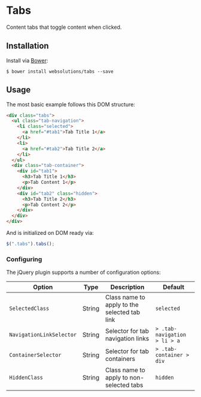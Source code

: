 # Tabs

Content tabs that toggle content when clicked.

## Installation

Install via [Bower](http://bower.io):

```
$ bower install websolutions/tabs --save
```

## Usage

The most basic example follows this DOM structure:
``` html
<div class="tabs">
  <ul class="tab-navigation">
    <li class="selected">
      <a href="#tab1">Tab Title 1</a>
    </li>
    <li>
      <a href="#tab2">Tab Title 2</a>
    </li>
  </ul>
  <div class="tab-container">
    <div id="tab1">
      <h3>Tab Title 1</h3>
      <p>Tab Content 1</p>
    </div>
    <div id="tab2" class="hidden">
      <h3>Tab Title 2</h3>
      <p>Tab Content 2</p>
    </div>
  </div>
</div>
```

And is initialized on DOM ready via:
``` javascript
$(".tabs").tabs();
```

### Configuring

The jQuery plugin supports a number of configuration options:

Option                      | Type     | Description                                                      | Default
----------------------------|----------|------------------------------------------------------------------|--------
`SelectedClass`             | String   | Class name to apply to the selected tab link                     | `selected`
`NavigationLinkSelector`    | String   | Selector for tab navigation links                                | `> .tab-navigation > li > a`
`ContainerSelector`         | String   | Selector for tab containers                                      | `> .tab-container > div`
`HiddenClass`               | String   | Class name to apply to non-selected tabs                         | `hidden`

